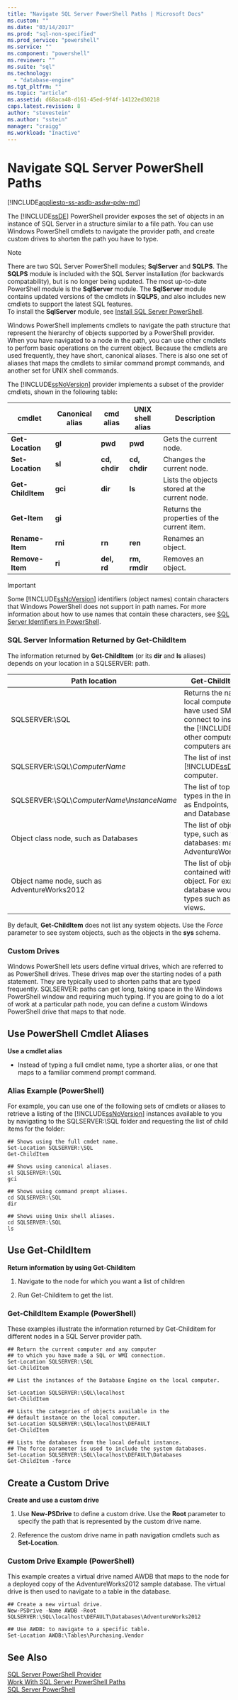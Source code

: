 ```yaml
---
title: "Navigate SQL Server PowerShell Paths | Microsoft Docs"
ms.custom: ""
ms.date: "03/14/2017"
ms.prod: "sql-non-specified"
ms.prod_service: "powershell"
ms.service: ""
ms.component: "powershell"
ms.reviewer: ""
ms.suite: "sql"
ms.technology: 
  - "database-engine"
ms.tgt_pltfrm: ""
ms.topic: "article"
ms.assetid: d68aca48-d161-45ed-9f4f-14122ed30218
caps.latest.revision: 8
author: "stevestein"
ms.author: "sstein"
manager: "craigg"
ms.workload: "Inactive"
---
```

# Navigate SQL Server PowerShell Paths
[!INCLUDE[appliesto-ss-asdb-asdw-pdw-md](../includes/appliesto-ss-asdb-asdw-pdw-md.md)]

The [!INCLUDE[ssDE](../includes/ssde-md.md)] PowerShell provider exposes the set of objects in an instance of SQL Server in a structure similar to a file path. You can use Windows PowerShell cmdlets to navigate the provider path, and create custom drives to shorten the path you have to type.  

> [!NOTE]
> There are two SQL Server PowerShell modules; **SqlServer** and **SQLPS**. The **SQLPS** module is included with the SQL Server installation (for backwards compatability), but is no longer being updated. The most up-to-date PowerShell module is the **SqlServer** module. The **SqlServer** module contains updated versions of the cmdlets in **SQLPS**, and also includes new cmdlets to support the latest SQL features.  
> To install the **SqlServer** module, see [Install SQL Server PowerShell](download-sql-server-ps-module.md).
  
Windows PowerShell implements cmdlets to navigate the path structure that represent the hierarchy of objects supported by a PowerShell provider. When you have navigated to a node in the path, you can use other cmdlets to perform basic operations on the current object. Because the cmdlets are used frequently, they have short, canonical aliases. There is also one set of aliases that maps the cmdlets to similar command prompt commands, and another set for UNIX shell commands.  
  
 The [!INCLUDE[ssNoVersion](../includes/ssnoversion-md.md)] provider implements a subset of the provider cmdlets, shown in the following table:  
  
|cmdlet|Canonical alias|cmd alias|UNIX shell alias|Description|  
|------------|---------------------|---------------|----------------------|-----------------|  
|**Get-Location**|**gl**|**pwd**|**pwd**|Gets the current node.|  
|**Set-Location**|**sl**|**cd, chdir**|**cd, chdir**|Changes the current node.|  
|**Get-ChildItem**|**gci**|**dir**|**ls**|Lists the objects stored at the current node.|  
|**Get-Item**|**gi**|||Returns the properties of the current item.|  
|**Rename-Item**|**rni**|**rn**|**ren**|Renames an object.|  
|**Remove-Item**|**ri**|**del, rd**|**rm, rmdir**|Removes an object.|  
  
> [!IMPORTANT]  
>  Some [!INCLUDE[ssNoVersion](../includes/ssnoversion-md.md)] identifiers (object names) contain characters that Windows PowerShell does not support in path names. For more information about how to use names that contain these characters, see [SQL Server Identifiers in PowerShell](sql-server-identifiers-in-powershell.md).  
  
### SQL Server Information Returned by Get-ChildItem  
 The information returned by **Get-ChildItem** (or its **dir** and **ls** aliases) depends on your location in a SQLSERVER: path.  
  
|Path location|Get-ChildItem results|  
|-------------------|----------------------------|  
|SQLSERVER:\SQL|Returns the name of the local computer. If you have used SMO or WMI to connect to instances of the [!INCLUDE[ssDE](../includes/ssde-md.md)] on other computers, those computers are also listed.|  
|SQLSERVER:\SQL\\*ComputerName*|The list of instances of the [!INCLUDE[ssDE](../includes/ssde-md.md)] on the computer.|  
|SQLSERVER:\SQL\\*ComputerName*\\*InstanceName*|The list of top-level object types in the instance, such as Endpoints, Certificates, and Databases.|  
|Object class node, such as Databases|The list of objects of that type, such as the list of databases: master, model, AdventureWorks20008R2.|  
|Object name node, such as AdventureWorks2012|The list of object types contained within the object. For example, a database would list object types such as tables and views.|  
  
 By default, **Get-ChildItem** does not list any system objects. Use the *Force* parameter to see system objects, such as the objects in the **sys** schema.  
  
### Custom Drives  
 Windows PowerShell lets users define virtual drives, which are referred to as PowerShell drives. These drives map over the starting nodes of a path statement. They are typically used to shorten paths that are typed frequently. SQLSERVER: paths can get long, taking space in the Windows PowerShell window and requiring much typing. If you are going to do a lot of work at a particular path node, you can define a custom Windows PowerShell drive that maps to that node.  
  
## Use PowerShell Cmdlet Aliases  
 **Use a cmdlet alias**  
  
-   Instead of typing a full cmdlet name, type a shorter alias, or one that maps to a familiar commend prompt command.  
  
### Alias Example (PowerShell)  
 For example, you can use one of the following sets of cmdlets or aliases to retrieve a listing of the [!INCLUDE[ssNoVersion](../includes/ssnoversion-md.md)] instances available to you by navigating to the SQLSERVER:\SQL folder and requesting the list of child items for the folder:  
  
```  
## Shows using the full cmdet name.  
Set-Location SQLSERVER:\SQL  
Get-ChildItem  
  
## Shows using canonical aliases.  
sl SQLSERVER:\SQL  
gci  
  
## Shows using command prompt aliases.  
cd SQLSERVER:\SQL  
dir  
  
## Shows using Unix shell aliases.  
cd SQLSERVER:\SQL  
ls  
```  
  
## Use Get-ChildItem  
 **Return information by using Get-Childitem**  
  
1.  Navigate to the node for which you want a list of children  
  
2.  Run Get-Childitem to get the list.  
  
### Get-ChildItem Example (PowerShell)  
 These examples illustrate the information returned by Get-Childitem for different nodes in a SQL Server provider path.  
  
```  
## Return the current computer and any computer  
## to which you have made a SQL or WMI connection.  
Set-Location SQLSERVER:\SQL  
Get-ChildItem  
  
## List the instances of the Database Engine on the local computer.  
  
Set-Location SQLSERVER:\SQL\localhost  
Get-ChildItem  
  
## Lists the categories of objects available in the  
## default instance on the local computer.  
Set-Location SQLSERVER:\SQL\localhost\DEFAULT  
Get-ChildItem  
  
## Lists the databases from the local default instance.  
## The force parameter is used to include the system databases.  
Set-Location SQLSERVER:\SQL\localhost\DEFAULT\Databases  
Get-ChildItem -force  
```  
  
## Create a Custom Drive  
 **Create and use a custom drive**  
  
1.  Use **New-PSDrive** to define a custom drive. Use the **Root** parameter to specify the path that is represented by the custom drive name.  
  
2.  Reference the custom drive name in path navigation cmdlets such as **Set-Location**.  
  
### Custom Drive Example (PowerShell)  
 This example creates a virtual drive named AWDB that maps to the node for a deployed copy of the AdventureWorks2012 sample database. The virtual drive is then used to navigate to a table in the database.  
  
```  
## Create a new virtual drive.  
New-PSDrive -Name AWDB -Root SQLSERVER:\SQL\localhost\DEFAULT\Databases\AdventureWorks2012  
  
## Use AWDB: to navigate to a specific table.  
Set-Location AWDB:\Tables\Purchasing.Vendor  
```  
  
## See Also  
 [SQL Server PowerShell Provider](sql-server-powershell-provider.md)   
 [Work With SQL Server PowerShell Paths](work-with-sql-server-powershell-paths.md)   
 [SQL Server PowerShell](sql-server-powershell.md)  
  
  
